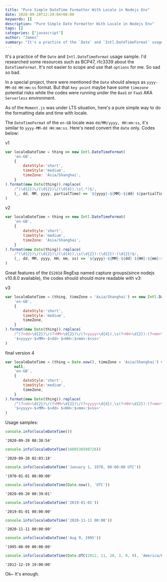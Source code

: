 ```yaml
---
title: "Pure Simple DateTime Formatter With Locale in Nodejs Env"
date: 2020-09-20T12:29:04+08:00
keywords: []
description: "Pure Simple Date Formatter With Locale in Nodejs Env"
tags: []
categories: ["javascript"]
author: "James"
summary: "It's a practice of the `Date` and `Intl.DateTimeFormat` usage regarding by BCP47 and rfc3339, Formatting the datetime in `yyyy-MM-dd HH:mm:ss` style."
---
```


It's a practice of the `Date` and `Intl.DateTimeFormat` usage sample. I'd researched some resources such as BCP47, rfc3339 about the `DateTimeFormat`. It's not easier to scope and use that `options` for me. So sad so bad.

In a special project, there were mentioned the `Date` should always as `yyyy-MM-dd HH:mm:ss` format. But that `key point` maybe have some `timezone` potential risks while the codes were running under the `BaaS` or `FaaS` AKA `Serverless` environment.

As of the `Moment.js` was under LTS situation, here's a pure simple way to do the formatting date and time with locale.

The `DateTimeFormat` of the `en-GB` locale was `dd/MM/yyyy, HH:mm:ss`, it's similar to `yyyy-MM-dd HH:mm:ss`. Here's need convert the `date` only. Codes below:

v1

```javascript
var localeDateTime = thing => new Intl.DateTimeFormat(
    'en-GB',
    {
        dateStyle:'short',
        timeStyle:'medium',
        timeZone: 'Asia/Shanghai',
    }
).format(new Date(thing)).replace(
    /^(\d{2})\/(\d{2})\/(\d{4}),\s(.*)$/,
    (_, dd, MM, yyyy, partialTime) => `${yyyy}-${MM}-${dd} ${partialTime}`
)
```

v2

```javascript
var localeDateTime = thing => new Intl.DateTimeFormat(
    'en-GB',
    {
        dateStyle:'short',
        timeStyle:'medium',
        timeZone: 'Asia/Shanghai',
    }
).format(new Date(thing)).replace(
    /^(\d{2})\/(\d{2})\/(\d{4}),\s(\d{2}):(\d{2}):(\d{2})$/,
    (_, dd, MM, yyyy, HH, mm, ss) => `${yyyy}-${MM}-${dd} ${HH}:${mm}:${ss}`
)
```

Great features of the `ES2018` RegExp named capture groups(since nodejs v10.8.0 available), the codes should should more readable with v3:

v3

```javascript
var localeDateTime = (thing, timeZone = 'Asia/Shanghai') => new Intl.DateTimeFormat(
    'en-GB',
    {
        dateStyle:'short',
        timeStyle:'medium',
        timeZone,
    }
).format(new Date(thing)).replace(
    /^(?<dd>\d{2})\/(?<MM>\d{2})\/(?<yyyy>\d{4}),\s(?<HH>\d{2}):(?<mm>\d{2}):(?<ss>\d{2})$/,
    '$<yyyy>-$<MM>-$<dd> $<HH>:$<mm>:$<ss>'
)
```

final version 4

```javascript
var localeDateTime = (thing = Date.now(), timeZone = 'Asia/Shanghai') => Intl.DateTimeFormat.call(
    null,
    'en-GB',
    {
        dateStyle:'short',
        timeStyle:'medium',
        timeZone,
    }
).format(new Date(thing)).replace(
    /^(?<dd>\d{2})\/(?<MM>\d{2})\/(?<yyyy>\d{4}),\s(?<HH>\d{2}):(?<mm>\d{2}):(?<ss>\d{2})$/,
    '$<yyyy>-$<MM>-$<dd> $<HH>:$<mm>:$<ss>'
)
```

Usage samples:

```javascript
console.info(localeDateTime())
```

```
'2020-09-20 08:38:54'
```

```javascript
console.info(localeDateTime(1600538598726))
```

```
'2020-09-20 02:03:18'
```

```javascript
console.info(localeDateTime('January 1, 1970, 00:00:00 UTC'))
```

```
'1970-01-01 08:00:00'
```

```javascript
console.info(localeDateTime(Date.now(), 'UTC'))
```

```
'2020-09-20 00:39:01'
```

```javascript
console.info(localeDateTime('2019-01-01'))
```

```
'2019-01-01 08:00:00'
```

```javascript
console.info(localeDateTime('2020-11-11 00:00'))
```

```
'2020-11-11 00:00:00'
```

```javascript
console.info(localeDateTime('Aug 9, 1995'))
```

```
'1995-08-09 00:00:00'
```

```javascript
console.info(localeDateTime(Date.UTC(2012, 11, 20, 3, 0, 0), 'America/Los_Angeles'))
```

```
'2012-12-19 19:00:00'
```

Ok~ It's enough.
